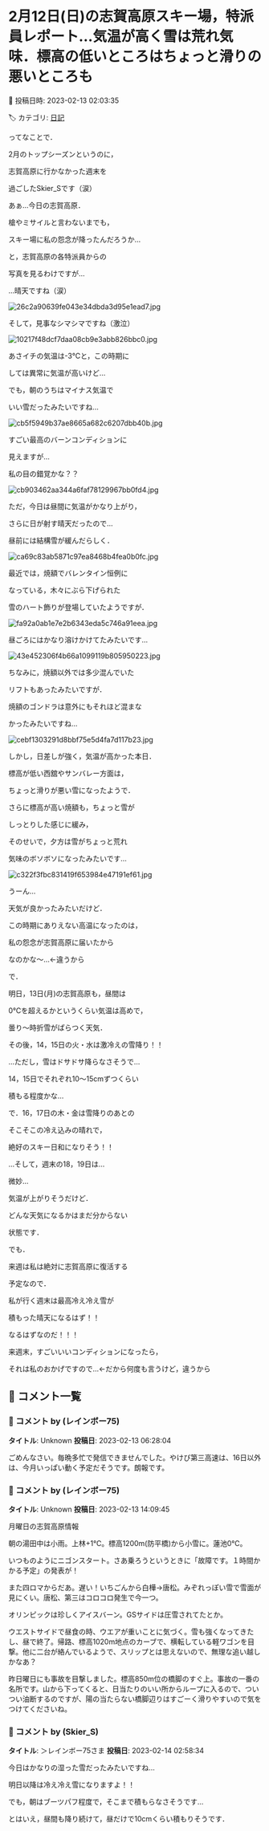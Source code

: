 # 2月12日(日)の志賀高原スキー場，特派員レポート…気温が高く雪は荒れ気味．標高の低いところはちょっと滑りの悪いところも

📅 投稿日時: 2023-02-13 02:03:35

🏷️ カテゴリ: [日記](cc4b5682fb7b8b144980957a978653fb0.md)

ってなことで．


2月のトップシーズンというのに，


志賀高原に行かなかった週末を


過ごしたSkier_Sです（涙）





あぁ…今日の志賀高原．


槍やミサイルと言わないまでも，


スキー場に私の怨念が降ったんだろうか…


と，志賀高原の各特派員からの


写真を見るわけですが…





…晴天ですね（涙）




![26c2a90639fe043e34dbda3d95e1ead7.jpg](images/26c2a90639fe043e34dbda3d95e1ead7.jpg)







そして，見事なシマシマですね（激泣）




![10217f48dcf7daa08cb9e3abb826bbc0.jpg](images/10217f48dcf7daa08cb9e3abb826bbc0.jpg)







あさイチの気温は-3℃と，この時期に


しては異常に気温が高いけど…


でも，朝のうちはマイナス気温で


いい雪だったみたいですね…




![cb5f5949b37ae8665a682c6207dbb40b.jpg](images/cb5f5949b37ae8665a682c6207dbb40b.jpg)







すごい最高のバーンコンディションに


見えますが…


私の目の錯覚かな？？




![cb903462aa344a6faf78129967bb0fd4.jpg](images/cb903462aa344a6faf78129967bb0fd4.jpg)







ただ，今日は昼間に気温がかなり上がり，


さらに日が射す晴天だったので…


昼前には結構雪が緩んだらしく．




![ca69c83ab5871c97ea8468b4fea0b0fc.jpg](images/ca69c83ab5871c97ea8468b4fea0b0fc.jpg)







最近では，焼額でバレンタイン恒例に


なっている，木々にぶら下げられた


雪のハート飾りが登場していたようですが．




![fa92a0ab1e7e2b6343eda5c746a91eea.jpg](images/fa92a0ab1e7e2b6343eda5c746a91eea.jpg)




昼ごろにはかなり溶けかけてたみたいです…




![43e452306f4b66a1099119b805950223.jpg](images/43e452306f4b66a1099119b805950223.jpg)







ちなみに，焼額以外では多少混んでいた


リフトもあったみたいですが．


焼額のゴンドラは意外にもそれほど混まな


かったみたいですね…




![cebf1303291d8bbf75e5d4fa7d117b23.jpg](images/cebf1303291d8bbf75e5d4fa7d117b23.jpg)







しかし，日差しが強く，気温が高かった本日．


標高が低い西舘やサンバレー方面は，


ちょっと滑りが悪い雪になったようで．


さらに標高が高い焼額も，ちょっと雪が


しっとりした感じに緩み，


そのせいで，夕方は雪がちょっと荒れ


気味のボソボソになったみたいです…




![c322f3fbc831419f653984e47191ef61.jpg](images/c322f3fbc831419f653984e47191ef61.jpg)







うーん…


天気が良かったみたいだけど．


この時期にありえない高温になったのは，


私の怨念が志賀高原に届いたから


なのかな～…←違うから





で．


明日，13日(月)の志賀高原も，昼間は


0℃を超えるかというくらい気温は高めで，


曇り～時折雪がぱらつく天気．





その後，14，15日の火・水は激冷えの雪降り！！


…ただし，雪はドサドサ降らなさそうで…


14，15日でそれぞれ10～15cmずつくらい


積もる程度かな…





で．16，17日の木・金は雪降りのあとの


そこそこの冷え込みの晴れで，


絶好のスキー日和になりそう！！





…そして，週末の18，19日は…


微妙…


気温が上がりそうだけど．


どんな天気になるかはまだ分からない


状態です．





でも．


来週は私は絶対に志賀高原に復活する


予定なので．


私が行く週末は最高冷え冷え雪が


積もった晴天になるはず！！


なるはずなのだ！！！





来週末，すごいいいコンディションになったら，


それは私のおかげですので…←だから何度も言うけど，違うから

## 💬 コメント一覧

### 💬 コメント by (レインボー75)
**タイトル**: Unknown
**投稿日**: 2023-02-13 06:28:04

ごめんなさい。毎晩多忙で発信できませんでした。やけび第三高速は、16日以外は、今月いっぱい動く予定だそうです。朗報です。

### 💬 コメント by (レインボー75)
**タイトル**: Unknown
**投稿日**: 2023-02-13 14:09:45

月曜日の志賀高原情報

朝の湯田中は小雨。上林+1℃。標高1200m(防平橋)から小雪に。蓮池0℃。

いつものようにニゴンスタート。さあ乗ろうというときに「故障です。１時間かかる予定」の発表が！

また四ロマからだあ。遅い！いちごんから白樺→唐松。みぞれっぽい雪で雪面が見にくい。唐松、第三はコロコロ発生で今一つ。

オリンピックは珍しくアイスバーン。GSサイドは圧雪されてたとか。

ウエストサイドで昼食の時、ウエアが重いことに気づく。雪も強くなってきたし、昼で終了。帰路、標高1020m地点のカーブで、横転している軽ワゴンを目撃。他に二台が絡んでいるようで、スリップとは思えないので、無理な追い越しかなあ？

昨日曜日にも事故を目撃しました。標高850m位の橋脚のすぐ上。事故の一番の名所です。山から下ってくると、日当たりのいい所からループに入るので、ついつい油断するのですが、陽の当たらない橋脚辺りはすごーく滑りやすいので気をつけてくださいね。

### 💬 コメント by (Skier_S)
**タイトル**: ＞レインボー75さま
**投稿日**: 2023-02-14 02:58:34

今日はかなりの湿った雪だったみたいですね…

明日以降は冷え冷え雪になりますよ！！

でも，朝はブーツパフ程度で，そこまで積もらなさそうです…

とはいえ，昼間も降り続けて，昼だけで10cmくらい積もりそうです．

